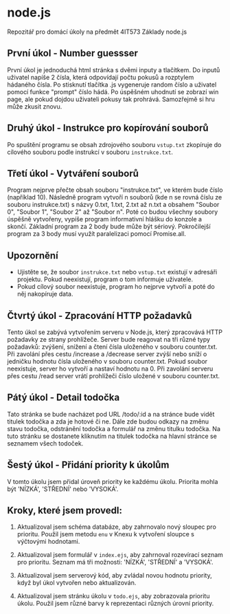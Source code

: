 # node.js
Repozitář pro domácí úkoly na předmět 4IT573 Základy node.js

## První úkol - Number guessser
První úkol je jednoduchá html stránka s dvěmi inputy a tlačítkem.
Do inputů uživatel napíše 2 čísla, která odpovídají počtu pokusů a rozptylem hádaného čísla.
Po stisknutí tlačítka .js vygeneruje random číslo a uživatel pomocí funkce "prompt" číslo hádá.
Po úspěšném uhodnutí se zobrazí win page, ale pokud dojdou uživateli pokusy tak prohrává.
Samozřejmě si hru může zkusit znovu.

## Druhý úkol - Instrukce pro kopírování souborů
Po spuštění programu se obsah zdrojového souboru `vstup.txt` zkopíruje do cílového souboru podle instrukcí v souboru `instrukce.txt`.

## Třetí úkol - Vytváření souborů
Program nejprve přečte obsah souboru "instrukce.txt", ve kterém bude číslo (například 10). Následně program vytvoří n souborů (kde n se rovná číslu ze souboru instrukce.txt) s názvy 0.txt, 1.txt, 2.txt až n.txt a obsahem "Soubor 0", "Soubor 1", "Soubor 2" až "Soubor n". Poté co budou všechny soubory úspěšně vytvořeny, vypíše program informativní hlášku do konzole a skončí. Základní program za 2 body bude může být sériový. Pokročilejší program za 3 body musí využít paralelizaci pomocí Promise.all.

## Upozornění
- Ujistěte se, že soubor `instrukce.txt` nebo `vstup.txt` existují v adresáři projektu. Pokud neexistují, program o tom informuje uživatele.
- Pokud cílový soubor neexistuje, program ho nejprve vytvoří a poté do něj nakopíruje data.

## Čtvrtý úkol - Zpracování HTTP požadavků
Tento úkol se zabývá vytvořením serveru v Node.js, který zpracovává HTTP požadavky ze strany prohlížeče. Server bude reagovat na tři různé typy požadavků: zvýšení, snížení a čtení čísla uloženého v souboru counter.txt. Při zavolání přes cestu /increase a /decrease server zvýší nebo sníží o jedničku hodnotu čísla uloženého v souboru counter.txt. Pokud soubor neexistuje, server ho vytvoří a nastaví hodnotu na 0. Při zavolání serveru přes cestu /read server vrátí prohlížeči číslo uložené v souboru counter.txt.

## Pátý úkol - Detail todočka
Tato stránka se bude nacházet pod URL /todo/:id a na stránce bude vidět titulek todočka a zda je hotové či ne. Dále zde budou odkazy na změnu stavu todočka, odstránění todočka a formulář na změnu titulku todočka. Na tuto stránku se dostanete kliknutím na titulek todočka na hlavní stránce se seznamem všech todoček.

## Šestý úkol - Přidání priority k úkolům

V tomto úkolu jsem přidal úroveň priority ke každému úkolu. Priorita mohla být 'NÍZKÁ', 'STŘEDNÍ' nebo 'VYSOKÁ'. 

## Kroky, které jsem provedl:

1. Aktualizoval jsem schéma databáze, aby zahrnovalo nový sloupec pro prioritu. Použil jsem metodu `enu` v Knexu k vytvoření sloupce s výčtovými hodnotami.

2. Aktualizoval jsem formulář v `index.ejs`, aby zahrnoval rozevírací seznam pro prioritu. Seznam má tři možnosti: 'NÍZKÁ', 'STŘEDNÍ' a 'VYSOKÁ'.

3. Aktualizoval jsem serverový kód, aby zvládal novou hodnotu priority, když byl úkol vytvořen nebo aktualizován.

4. Aktualizoval jsem stránku úkolu v `todo.ejs`, aby zobrazovala prioritu úkolu. Použil jsem různé barvy k reprezentaci různých úrovní priority.


